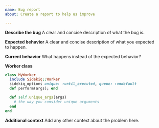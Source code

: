```yaml
---
name: Bug report
about: Create a report to help us improve

---
```


**Describe the bug**
A clear and concise description of what the bug is.

**Expected behavior**
A clear and concise description of what you expected to happen.

**Current behavior**
What happens instead of the expected behavior?

**Worker class**
```ruby
class MyWorker
  include Sidekiq::Worker
  sidekiq_options unique: :until_executed, queue: :undefault
  def perform(args); end

  def self.unique_args(args)
    # the way you consider unique arguments
  end
end
```

**Additional context**
Add any other context about the problem here.
